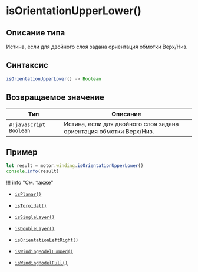 # isOrientationUpperLower()

## Описание типа
Истина, если для двойного слоя задана ориентация обмотки Верх/Низ.

## Синтаксис
```javascript
isOrientationUpperLower() -> Boolean
```

## Возвращаемое значение
| Тип   | Описание                          |
|-------|-----------------------------------|
| `#!javascript Boolean` | Истина, если для двойного слоя задана ориентация обмотки Верх/Низ.          |

## Пример
```javascript linenums="1"
let result = motor.winding.isOrientationUpperLower()
console.info(result)
```

!!! info "См. также"


- [`isPlanar()`](./isPlanar.md)

- [`isToroidal()`](./isToroidal.md)

- [`isSingleLayer()`](./isSingleLayer.md)

- [`isDoubleLayer()`](./isDoubleLayer.md)

- [`isOrientationLeftRight()`](./isOrientationLeftRight.md)

- [`isWindingModelLumped()`](./isWindingModelLumped.md)

- [`isWindingModelFull()`](./isWindingModelFull.md)

